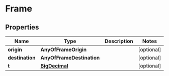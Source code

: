 # Frame

## Properties
Name | Type | Description | Notes
------------ | ------------- | ------------- | -------------
**origin** | **AnyOfFrameOrigin** |  |  [optional]
**destination** | **AnyOfFrameDestination** |  |  [optional]
**t** | [**BigDecimal**](BigDecimal.md) |  |  [optional]
